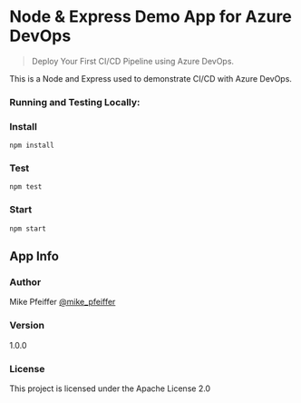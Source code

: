 # Node & Express Demo App for Azure DevOps

> Deploy Your First CI/CD Pipeline using Azure DevOps.

This is a Node and Express used to demonstrate CI/CD with Azure DevOps.

### Running and Testing Locally:

### Install

```
npm install
```

### Test

```
npm test
```

### Start

```
npm start
```

## App Info

### Author

Mike Pfeiffer
[@mike_pfeiffer](https://twitter.com/mike_pfeiffer)

### Version

1.0.0

### License

This project is licensed under the Apache License 2.0
